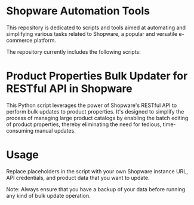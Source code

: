 # Shopware Automation Tools

This repository is dedicated to scripts and tools aimed at automating and simplifying various tasks related to Shopware, a popular and versatile e-commerce platform.

The repository currently includes the following scripts:

# Product Properties Bulk Updater for RESTful API in Shopware

This Python script leverages the power of Shopware's RESTful API to perform bulk updates to product properties. It's designed to simplify the process of managing large product catalogs by enabling the batch editing of product properties, thereby eliminating the need for tedious, time-consuming manual updates.

# Usage

Replace placeholders in the script with your own Shopware instance URL, API credentials, and product data that you want to update.

Note: Always ensure that you have a backup of your data before running any kind of bulk update operation.
